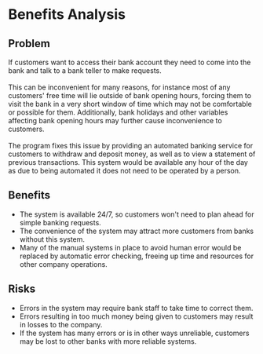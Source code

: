 # Benefits Analysis
## Problem
If customers want to access their bank account they need to come into the bank and talk to a bank teller to make requests.<br><br>
This can be inconvenient for many reasons, for instance most of any customers' free time will lie outside of bank opening hours, forcing them to visit the bank in a very short window of time which may not be comfortable or possible for them. Additionally, bank holidays and other variables affecting bank opening hours may further cause inconvenience to customers.<br><br>
The program fixes this issue by providing an automated banking service for customers to withdraw and deposit money, as well as to view a statement of previous transactions. This system would be available any hour of the day as due to being automated it does not need to be operated by a person.

## Benefits
- The system is available 24/7, so customers won't need to plan ahead for simple banking requests.
- The convenience of the system may attract more customers from banks without this system.
- Many of the manual systems in place to avoid human error would be replaced by automatic error checking, freeing up time and resources for other company operations.

## Risks
- Errors in the system may require bank staff to take time to correct them.
- Errors resulting in too much money being given to customers may result in losses to the company.
- If the system has many errors or is in other ways unreliable, customers may be lost to other banks with more reliable systems.